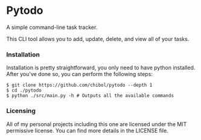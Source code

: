 # Pytodo

A simple command-line task tracker.

This CLI tool allows you to add, update, delete, and view all of your tasks.

### Installation
Installation is pretty straightforward, you only need to have python installed.
After you've done so, you can perform the following steps:

```
$ git clone https://github.com/chibol/pytodo --depth 1
$ cd ./pytodo
$ python ./src/main.py -h # Outputs all the available commands
```

### Licensing
All of my personal projects including this one are licensed under the MIT permissive license.
You can find more details in the LICENSE file.
